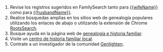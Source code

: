 1. Revise los registros sugeridos en FamilySearch tanto para [{{wifeName}}](https://familysearch.org/tree/person/{{wid}}/research-help) como para [{{husbandName}}](https://familysearch.org/tree/person/{{hid}}/research-help).
1. Realice búsquedas amplias en los sitios web de genealogía populares utilizando los enlaces de abajo o utilizando la extensión de Chrome [RootsSearch](https://chrome.google.com/webstore/detail/rootssearch/aolcffalbhpnojekmimmelebjchjmmgn?hl=en).
1. Busque ayuda en la página web de [genealogía e historia familiar](http://genealogy.stackexchange.com/).
1. Visite un [centro de historia familiar local](https://familysearch.org/ask/help#localResource).
1. Contrate a un investigador de la comunidad [Genlighten](http://www.genlighten.com/).